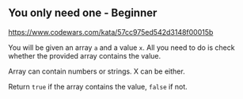 ## You only need one - Beginner

https://www.codewars.com/kata/57cc975ed542d3148f00015b

You will be given an array `a` and a value `x`. All you need to do is check whether the provided array contains the value.

Array can contain numbers or strings. X can be either.

Return `true` if the array contains the value, `false` if not.
